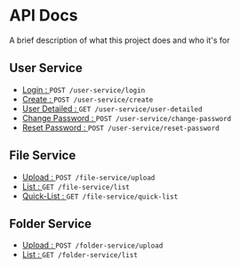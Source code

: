 
# API Docs

A brief description of what this project does and who it's for


## User Service

 - [Login : ](https://github.com/ZaidKhan43/APIDocs/blob/master/User_service/Login.md) ``` POST /user-service/login ```
 - [Create : ](https://github.com/ZaidKhan43/APIDocs/blob/master/User_service/create.md) ``` POST /user-service/create ```
 - [User Detailed : ](https://github.com/ZaidKhan43/APIDocs/blob/master/User_service/user%20details.md) ``` GET /user-service/user-detailed ```
 - [Change Password : ](https://github.com/ZaidKhan43/APIDocs/blob/master/User_service/Change%20Password.md) ``` POST /user-service/change-password ```
 - [Reset Password : ](https://github.com/ZaidKhan43/APIDocs/blob/master/User_service/Reset%20Password.md) ``` POST /user-service/reset-password ```

## File Service
 - [Upload : ](https://github.com/ZaidKhan43/APIDocs/blob/master/File%20Service/File-Service-Upload.md) ```POST /file-service/upload ```
 - [List : ](https://github.com/ZaidKhan43/APIDocs/blob/master/File%20Service/File-Service-list.md) ```GET /file-service/list ```
 - [Quick-List : ](https://github.com/ZaidKhan43/APIDocs/blob/master/File%20Service/File-service-quick-list.md)  ```GET /file-service/quick-list ```

## Folder Service
- [Upload : ](https://github.com/ZaidKhan43/APIDocs/blob/master/Folder%20Service/Folder-Service-Upload.md) ``` POST /folder-service/upload ```
- [List : ](https://github.com/ZaidKhan43/APIDocs/blob/master/Folder%20Service/Folder-Service-list.md) ``` GET /folder-service/list ```
 
